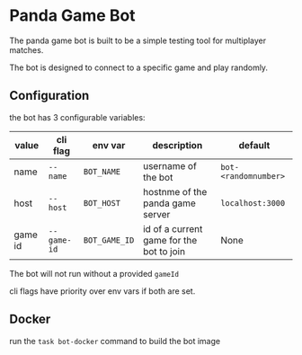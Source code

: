 # Panda Game Bot

The panda game bot is built to be a simple testing tool for multiplayer matches.

The bot is designed to connect to a specific game and play randomly.

## Configuration

the bot has 3 configurable variables:

| value | cli flag | env var | description | default |
| ---   | ---      | ---     | ---         | ---     |
| name  | `--name` | `BOT_NAME`| username of the bot | `bot-<randomnumber>` |
| host  | `--host` | `BOT_HOST` | hostnme of the panda game server | `localhost:3000` |
| game id | `--game-id` | `BOT_GAME_ID` | id of a current game for the bot to join | None |

The bot will not run without a provided `gameId`

cli flags have priority over env vars if both are set.

## Docker

run the `task bot-docker` command to build the bot image
